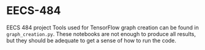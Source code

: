 # EECS-484
EECS 484 project
Tools used for TensorFlow graph creation can be found in `graph_creation.py`. 
These notebooks are not enough to produce all results, but they should be adequate to get a sense of how to run the code.
